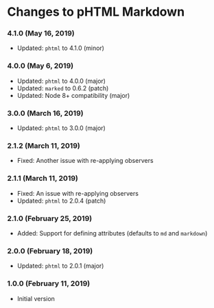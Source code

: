 # Changes to pHTML Markdown

### 4.1.0 (May 16, 2019)

- Updated: `phtml` to 4.1.0 (minor)

### 4.0.0 (May 6, 2019)

- Updated: `phtml` to 4.0.0 (major)
- Updated: `marked` to 0.6.2 (patch)
- Updated: Node 8+ compatibility (major)

### 3.0.0 (March 16, 2019)

- Updated: `phtml` to 3.0.0 (major)

### 2.1.2 (March 11, 2019)

- Fixed: Another issue with re-applying observers

### 2.1.1 (March 11, 2019)

- Fixed: An issue with re-applying observers
- Updated: `phtml` to 2.0.4 (patch)

### 2.1.0 (February 25, 2019)

- Added: Support for defining attributes (defaults to `md` and `markdown`)

### 2.0.0 (February 18, 2019)

- Updated: `phtml` to 2.0.1 (major)

### 1.0.0 (February 11, 2019)

- Initial version
